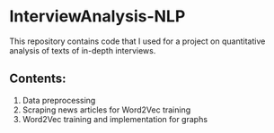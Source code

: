 # InterviewAnalysis-NLP
This repository contains code that I used for a project on quantitative analysis of texts of in-depth interviews. 

## Contents:
1) Data preprocessing
2) Scraping news articles for Word2Vec training
3) Word2Vec training and implementation for graphs
